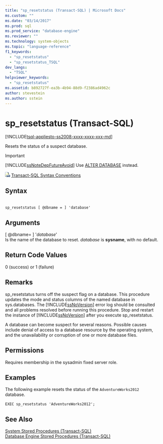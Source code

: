 ```yaml
---
title: "sp_resetstatus (Transact-SQL) | Microsoft Docs"
ms.custom: ""
ms.date: "03/14/2017"
ms.prod: sql
ms.prod_service: "database-engine"
ms.reviewer: ""
ms.technology: system-objects
ms.topic: "language-reference"
f1_keywords: 
  - "sp_resetstatus"
  - "sp_resetstatus_TSQL"
dev_langs: 
  - "TSQL"
helpviewer_keywords: 
  - "sp_resetstatus"
ms.assetid: b892727f-ea3b-4b94-88d9-f2386ad4962c
author: stevestein
ms.author: sstein
---
```

# sp_resetstatus (Transact-SQL)
[!INCLUDE[tsql-appliesto-ss2008-xxxx-xxxx-xxx-md](../../includes/tsql-appliesto-ss2008-xxxx-xxxx-xxx-md.md)]

  Resets the status of a suspect database.  
  
> [!IMPORTANT]  
>  [!INCLUDE[ssNoteDepFutureAvoid](../../includes/ssnotedepfutureavoid-md.md)] Use [ALTER DATABASE](../../t-sql/statements/alter-database-transact-sql.md) instead.  
  
 ![Topic link icon](../../database-engine/configure-windows/media/topic-link.gif "Topic link icon") [Transact-SQL Syntax Conventions](../../t-sql/language-elements/transact-sql-syntax-conventions-transact-sql.md)  
  
## Syntax  
  
```  
  
sp_resetstatus [ @dbname = ] 'database'  
```  
  
## Arguments  
 [ @dbname= ] '*database*'  
 Is the name of the database to reset. *database* is **sysname**, with no default.  
  
## Return Code Values  
 0 (success) or 1 (failure)  
  
## Remarks  
 sp_resetstatus turns off the suspect flag on a database. This procedure updates the mode and status columns of the named database in sys.databases. The [!INCLUDE[ssNoVersion](../../includes/ssnoversion-md.md)] error log should be consulted and all problems resolved before running this procedure. Stop and restart the instance of [!INCLUDE[ssNoVersion](../../includes/ssnoversion-md.md)] after you execute sp_resetstatus.  
  
 A database can become suspect for several reasons. Possible causes include denial of access to a database resource by the operating system, and the unavailability or corruption of one or more database files.  
  
## Permissions  
 Requires membership in the sysadmin fixed server role.  
  
## Examples  
 The following example resets the status of the `AdventureWorks2012` database.  
  
```  
EXEC sp_resetstatus 'AdventureWorks2012';  
```  
  
## See Also  
 [System Stored Procedures &#40;Transact-SQL&#41;](../../relational-databases/system-stored-procedures/system-stored-procedures-transact-sql.md)   
 [Database Engine Stored Procedures &#40;Transact-SQL&#41;](../../relational-databases/system-stored-procedures/database-engine-stored-procedures-transact-sql.md)  
  
  
